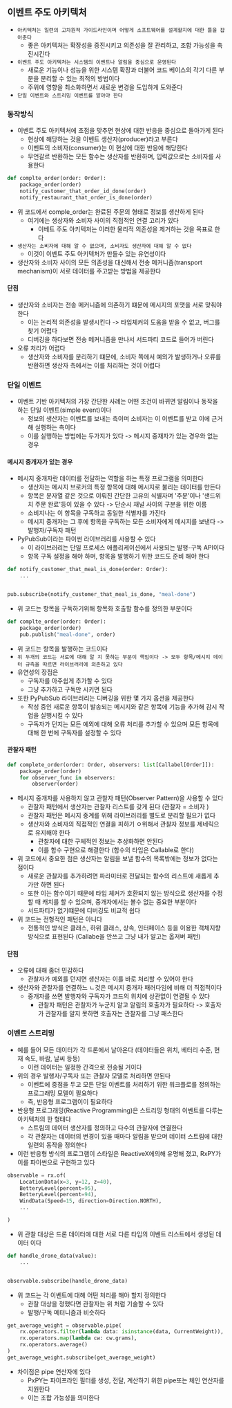 ## 이벤트 주도 아키텍처

- `아키텍처는 일련의 고차원적 가이드라인이며 어떻게 소프트웨어를 설계할지에 대한 틀을 잡아준다`
    - 좋은 아키텍처는 확장성을 증진시키고 의존성을 잘 관리하고, 조합 가능성을 촉진시킨다
- `이벤트 주도 아키텍처는 시스템의 이벤트나 알림을 중심으로 운영된다`
    - 새로운 기능이나 성능을 위한 시스템 확장과 더불어 코드 베이스의 각기 다른 부분을 분리할 수 있는 최적의 방법이다
    - 주위에 영향을 최소화하면서 새로운 변경을 도입하게 도와준다
- `단일 이벤트와 스트리밍 이벤트를 알아야 한다`

### 동작방식

- 이벤트 주도 아키텍처에 초점을 맞추면 현상에 대한 반응을 중심으로 돌아가게 된다
    - 현상에 해당하는 것을 이벤트 생산자(producer)라고 부른다
    - 이벤트의 소비자(consumer)는 이 현상에 대한 반응에 해당한다
    - 무언갈르 반환하는 모든 함수는 생산자를 반환하며, 입력값으로는 소비자를 사용한다

```python
def complte_order(order: Order):
    package_order(order)
    notify_customer_that_order_id_done(order)
    notify_restaurant_that_order_is_done(order)
```

- 위 코드에서 comple_order는 완료된 주문의 형태로 정보를 생산하게 된다
  - 여기에는 생상자와 소비자 사이의 직접적인 연결 고리가 있다
    - 이베트 주도 아키텍처는 이러한 물리적 의존성을 제거하는 것을 목표로 한다
- `생산자는 소비자에 대해 알 수 없으며, 소비자도 생산자에 대해 알 수 없다`
    - 이것이 이벤트 주도 아키텍처가 만들수 있는 유연성이다
- 생산자와 소비자 사이의 모든 의존성을 대신해서 전송 메커니즘(transport mechanism)이 서로 데이터를 주고받는 방법을 제공한다

#### 단점

- 생산자와 소비자는 전송 메커니즘에 의존하기 떄문에 메시지의 포맷을 서로 맞춰야 한다
    - 이는 논리적 의존성을 발생시킨다 -> 타입체커의 도움을 받을 수 없고, 버그를 찾기 어렵다
    - 디버깅을 하다보면 전송 메커니즘을 만나서 서드파티 코드로 들어가 버린다
- 오류 처리가 어렵다
    - 생산자와 소비자를 분리하기 떄문에, 소비자 쪽에서 예외가 발생하거나 오류를 반환하면 생산자 측에서는 이를 처리하는 것이 어렵다

### 단일 이벤트

- 이벤트 기반 아키텍처의 가장 간단한 사례는 어떤 조건이 바뀌면 알림이나 동작을 하는 단일 이벤트(simple event)이다
    - 정보의 생산자는 이벤트를 보내는 측이며 소비자는 이 이벤트를 받고 이에 근거해 실행하는 측이다
    - 이를 실행하는 방법에는 두가지가 있다 -> 메시지 중재자가 있는 경우와 없는 경우

#### 메시지 중개자가 있는 경우

- 메시지 중개자란 데이터를 전달하는 역할을 하는 특정 프로그램을 의미한다
    - 생산자는 메시지 브로커의 특정 항목에 대해 메시지로 불리는 테이터를 만든다
    - 항목은 문자열 같은 것으로 이뤄진 간단한 고유의 식별자며 '주문'이나 '샌드위치 주문 완료'등이 있을 수 있다 -> 단순시 채널 사이의 구분을 위한 이름
    - 소비지나는 이 항목을 구독하고 동일한 식별자를 가진다
    - 메시지 중개자는 그 후에 항목을 구독하는 모든 소비자에게 메시지를 보낸다 -> 발행자/구독자 패턴
- PyPubSub이라는 파이썬 라이브러리를 사용할 수 있다
    - 이 라이브러리는 단일 프로세스 애플리케이션에서 사용되는 발행-구독 API이다
    - 항목 구독 설정을 해야 하며, 항목을 발행하기 위한 코드도 준비 해야 한다

```python
def notify_customer_that_meal_is_done(order: Order):
    ...


pub.subscribe(notify_customer_that_meal_is_done, "meal-done")
```

- 위 코드는 항목을 구독하기위해 항목화 호출할 함수를 정의한 부분이다

```python
def complte_order(order: Order):
    package_order(order)
    pub.publish("meal-done", order)
```

- 위 코드는 항목을 발행하는 코드이다
- `위 두개의 코드는 서로에 대해 알 지 못하는 부분이 핵임이다 -> 모두 항목/메시지 데이터 규측을 따르면 라이브러리에 의존하고 있다`
- 유연성의 장점은
    - 구독자를 아주쉽게 추가할 수 있다
    - 그냥 추가하고 구독만 시키면 된다
- 또한 PyPubSub 라이브러리는 디버깅을 위한 몇 가지 옵션을 제공한다
    - 작성 중인 새로운 항목이 발송되는 메시지와 같은 항목에 기능을 추가해 감시 작업을 실행시킬 수 있다
    - 구독자가 던지는 모든 예외에 대해 오류 처리를 추가할 수 있으며 모든 항목에 대해 한 번에 구독자를 설정할 수 있다

#### 관찰자 패턴

```python
def complete_order(order: Order, observers: list[Callabel[Order]]):
    package_order(order)
    for observer_func in observers:
        observer(order)
```

- 메시지 중개자를 사용하지 않고 관찰자 패턴(Observer Pattern)을 사용할 수 있다
    - 관찰자 패턴에서 생산자는 관찰자 리스트를 갖게 된다 (관찰자 = 소비자 )
    - 관찰자 패턴은 메시지 중계를 위해 라이브러리를 별도로 분리할 필요가 없다
    - 생산자와 소비자의 직접적인 연결을 피하기 ㅇ위해서 관찰자 정보를 제네릭으로 유지해야 한다
        - 관찰자에 대한 구체적인 정보는 추상화하면 안된다
        - 이를 함수 구현으로 해결한다 (함수의 타입은 Callable로 한다)
- 위 코드에서 중요한 점은 생산자는 알림을 보낼 함수의 목록밖에는 정보가 없다는 점이다
    - 새로운 관찰자를 추가하려면 파라미터로 전달되는 함수의 리스트에 새롭게 추가만 하면 된다
    - 또한 이는 함수이기 때문에 타입 체커가 호환되지 않는 방식으로 생산자를 수정할 때 캐치를 할 수 있으며, 중개자에서는 볼수 없는 중요한 부분이다
    - 서드파티가 없기떄문에 디버깅도 비교적 쉽다
- 위 코드는 전형적인 패턴은 아니다
    - 전통적인 방식은 클래스, 하위 클래스, 상속, 인터페이스 등을 이용한 객체지향 방식으로 표현된다 (Callabe을 안쓰고 그냥 내가 알고는 옵저버 패턴)

#### 단점

- 오류에 대해 좀더 민감하다
    - 관찰자가 예외를 던지면 생산자는 이를 바로 처리할 수 있어야 한다
- 생산자와 관찰자를 연결하느 ㄴ것은 메시지 중개자 패러다임에 비해 더 직접적이다
  - 중개자를 쓰면 발행자와 구독자가 코드의 위치에 상관없이 연결될 수 있다
    - 관찰자 패턴은 관찰자가 누군지 알고 알림의 호출자가 필요하다 -> 호출자가 관찰자를 알지 못하면 호출자는 관찰자를 그냥 패스한다

### 이벤트 스트리밍

- 예를 들어 모든 데이터가 각 드론에서 날아온다 (데이터들은 위치, 베터리 수준, 현재 속도, 바람, 날씨 등등)
    - 이런 데이터는 일정한 간격으로 전송될 거이다
- 위의 경우 발행자/구독자 또는 관찰자 모델로 처리하면 안된다
    - 이벤트에 중점을 두고 모든 단일 이벤트를 처리하기 위한 워크플로를 정의하는 프로그래밍 모델이 필요하다
    - 즉, 반응형 프로그램이이 필요하다
- 반응형 프로그래밍(Reactive Programming)은 스트리밍 형태의 이벤트를 다루는 아키텍처의 한 형태다
    - 스트림의 데이터 생산자를 정의하고 다수의 관찰자에 연결한다
    - 각 관찰자는 데이터의 변경이 있을 때마다 알림을 받으며 데이터 스트림에 대한 일련의 동작을 정의한다
- 이런 반응형 방식의 프로그램이 스타일은 ReactiveX에의해 유명해 졌고, RxPY가 이를 파이썬으로 구현하고 있다

```python
observable = rx.of(
    LocationData(x=3, y=12, z=40),
    BetteryLevel(percent=95),
    BetteryLevel(percent=94),
    WindData(Speed=15, direction=Direction.NORTH),
    ...

)
```

- 위 관찰 대상은 드론 데이터에 대한 서로 다른 타입의 이벤트 리스트에서 생성된 데이터 이다

```python
def handle_drone_data(value):
    ...


observable.subscribe(handle_drone_data)
```

- 위 코드는 각 이벤트에 대해 어떤 처리를 해야 할지 정의한다
    - 관찰 대상을 정했다면 관찰자는 위 처럼 기술할 수 있다
    - 발행/구독 메터니즘과 비슷하다

```python
get_average_weight = observable.pipe(
    rx.operators.filter(lambda data: isinstance(data, CurrentWeight)),
    rx.operators.map(lambda cw: cw.grams),
    rx.operators.average()
)
get_average_weight.subscribe(get_average_weight)
```

- 차이점은 pipe 연산자에 있다
    - PxPY는 파이프라인 필터를 생성, 전달, 계산하기 위한 pipe또는 체인 연산자를 지원한다
    - 이는 조합 가능성을 의미한다